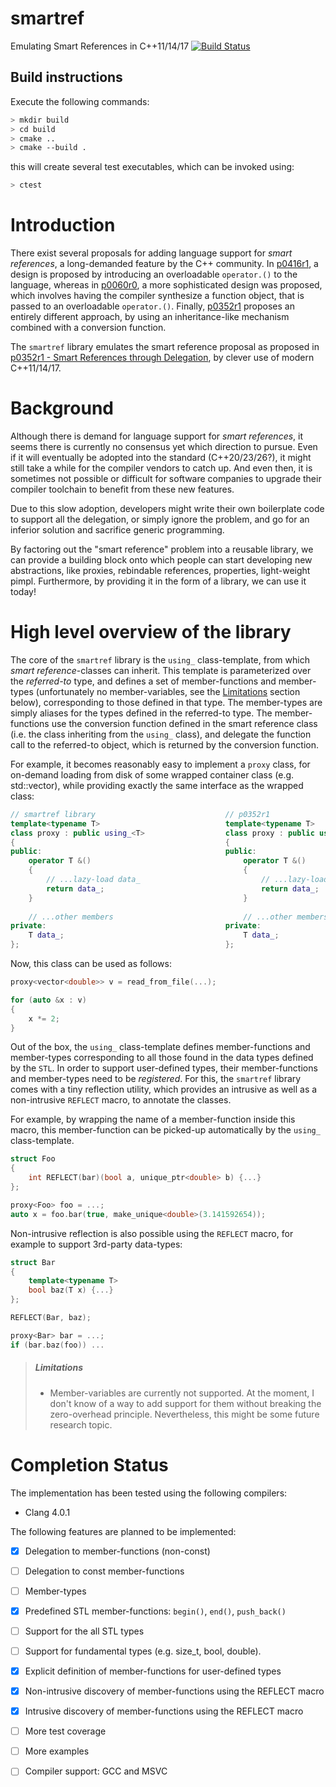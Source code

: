 # smartref
Emulating Smart References in C++11/14/17
[![Build Status](https://travis-ci.org/erikvalkering/smartref.svg?branch=master)](https://travis-ci.org/erikvalkering/smartref)

## Build instructions
Execute the following commands:
```bash
> mkdir build
> cd build
> cmake ..
> cmake --build .
```

this will create several test executables, which can be invoked using:
```bash
> ctest
```

# Introduction

There exist several proposals for adding language support for _smart references_, a long-demanded feature by the C++ community. In [p0416r1](https://wg21.link/p0416r1), a design is proposed by introducing an overloadable `operator.()` to the language, whereas in [p0060r0](https://wg21.link/p0060r0), a more sophisticated design was proposed, which involves having the compiler synthesize a function object, that is passed to an overloadable `operator.()`. Finally, [p0352r1](https://wg21.link/p0352r1) proposes an entirely different approach, by using an inheritance-like mechanism combined with a conversion function.

The `smartref` library emulates the smart reference proposal as proposed in [p0352r1 - Smart References through Delegation](https://wg21.link/p0352r1), by clever use of modern C++11/14/17.

# Background

Although there is demand for language support for _smart references_, it seems there is currently no consensus yet which direction to pursue. Even if it will eventually be adopted into the standard (C++20/23/26?), it might still take a while for the compiler vendors to catch up. And even then, it is sometimes not possible or difficult for software companies to upgrade their compiler toolchain to benefit from these new features.

Due to this slow adoption, developers might write their own boilerplate code to support all the delegation, or simply ignore the problem, and go for an inferior solution and sacrifice generic programming.

By factoring out the "smart reference" problem into a reusable library, we can provide a building block onto which people can start developing new abstractions, like proxies, rebindable references, properties, light-weight pimpl. Furthermore, by providing it in the form of a library, we can use it today!

# High level overview of the library

The core of the `smartref` library is the `using_` class-template, from which _smart reference_-classes can inherit. This template is parameterized over the _referred-to_ type, and defines a set of member-functions and member-types (unfortunately no member-variables, see the [Limitations](#limitations) section below), corresponding to those defined in that type. The member-types are simply aliases for the types defined in the referred-to type. The member-functions use the conversion function defined in the smart reference class (i.e. the class inheriting from the `using_` class), and delegate the function call to the referred-to object, which is returned by the conversion function.

For example, it becomes reasonably easy to implement a `proxy` class, for on-demand loading from disk of some wrapped container class (e.g. std::vector), while providing exactly the same interface as the wrapped class:
```c++
// smartref library                             // p0352r1
template<typename T>                            template<typename T>
class proxy : public using_<T>                  class proxy : public using T
{                                               {
public:                                         public:
    operator T &()                                  operator T &()
    {                                               {
        // ...lazy-load data_                           // ...lazy-load data_
        return data_;                                   return data_;
    }                                               }
    
    // ...other members                             // ...other members
private:                                        private:
    T data_;                                        T data_;
};                                              };
```

Now, this class can be used as follows:
```c++
proxy<vector<double>> v = read_from_file(...);

for (auto &x : v)
{
    x *= 2;
}
```

Out of the box, the `using_` class-template defines member-functions and member-types corresponding to all those found in the data types defined by the `STL`. In order to support user-defined types, their member-functions and member-types need to be _registered_. For this, the `smartref` library comes with a tiny reflection utility, which provides an intrusive as well as a non-intrusive `REFLECT` macro, to annotate the classes.

For example, by wrapping the name of a member-function inside this macro, this member-function can be picked-up automatically by the `using_` class-template.

```c++
struct Foo
{
    int REFLECT(bar)(bool a, unique_ptr<double> b) {...}
};

proxy<Foo> foo = ...;
auto x = foo.bar(true, make_unique<double>(3.141592654));
```

Non-intrusive reflection is also possible using the `REFLECT` macro, for example to support 3rd-party data-types:

```c++
struct Bar
{
    template<typename T>
    bool baz(T x) {...}
};

REFLECT(Bar, baz);

proxy<Bar> bar = ...;
if (bar.baz(foo)) ...
```

> ##### Limitations
> - Member-variables are currently not supported. At the moment, I don't know of a way to add support for them without breaking the zero-overhead principle. Nevertheless, this might be some future research topic.

# Completion Status

The implementation has been tested using the following compilers:
- Clang 4.0.1

The following features are planned to be implemented:
- [x] Delegation to member-functions (non-const)
- [ ] Delegation to const member-functions
- [ ] Member-types
- [x] Predefined STL member-functions: `begin()`, `end()`, `push_back()`
- [ ] Support for the all STL types
- [ ] Support for fundamental types (e.g. size_t, bool, double).
- [x] Explicit definition of member-functions for user-defined types
- [x] Non-intrusive discovery of member-functions using the REFLECT macro
- [x] Intrusive discovery of member-functions using the REFLECT macro
- [ ] More test coverage
- [ ] More examples
- [ ] Compiler support: GCC and MSVC


